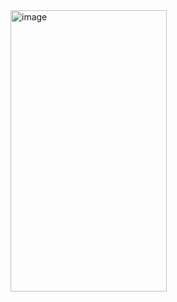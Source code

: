 
<img width="250" height="450" alt="image" src="https://github.com/user-attachments/assets/51091b45-8aec-42ca-8d57-354d7bb6d59e" />
